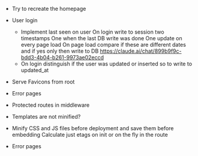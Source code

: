* Try to recreate the homepage
* User login
  * Implement last seen on user
    On login write to session two timestamps
    One when the last DB write was done
    One update on every page load
    On page load compare if these are different dates and if yes only then write to DB
    https://claude.ai/chat/899b9f9c-bdd3-4b04-b261-9973ae02eccd
  * On login distinguish if the user was updated or inserted so to write to updated_at

* Serve Favicons from root
* Error pages
* Protected routes in middleware

* Templates are not minified?
* Minify CSS and JS files before deployment and save them before embedding
  Calculate just etags on init or on the fly in the route
* Error pages